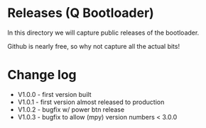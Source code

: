 
# Releases (Q Bootloader)

In this directory we will capture public releases of the bootloader.

Github is nearly free, so why not capture all the actual bits!


# Change log

- V1.0.0 - first version built
- V1.0.1 - first version almost released to production
- V1.0.2 - bugfix w/ power btn release
- V1.0.3 - bugfix to allow (mpy) version numbers < 3.0.0
